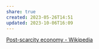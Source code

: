 ```yaml
---
share: true
created: 2023-05-26T14:51
updated: 2023-10-06T16:09
---
```

[Post-scarcity economy - Wikipedia](https://en.wikipedia.org/wiki/Post-scarcity_economy)
